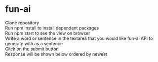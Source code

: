 # fun-ai
Clone repository <br/>
Run npm install to install dependent packages<br/>
Run npm start to see the view on browser<br/>
Write a word or sentence in the textarea that you would like fun-ai API to generate with as a sentence<br/>
Click on the submit button<br/>
Response will be shown below ordered by newest<br/>
